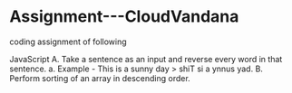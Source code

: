 # Assignment---CloudVandana

coding assignment of following

 JavaScript 
A. Take a sentence as an input and reverse every word in that sentence. 
a. Example - This is a sunny day > shiT si a ynnus yad. 
B. Perform sorting of an array in descending order.
